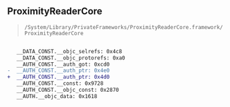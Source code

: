 ## ProximityReaderCore

> `/System/Library/PrivateFrameworks/ProximityReaderCore.framework/ProximityReaderCore`

```diff

   __DATA_CONST.__objc_selrefs: 0x4c8
   __DATA_CONST.__objc_protorefs: 0xa0
   __AUTH_CONST.__auth_got: 0xcd0
-  __AUTH_CONST.__auth_ptr: 0x4e0
+  __AUTH_CONST.__auth_ptr: 0x4d0
   __AUTH_CONST.__const: 0x9728
   __AUTH_CONST.__objc_const: 0x2870
   __AUTH.__objc_data: 0x1618

```
